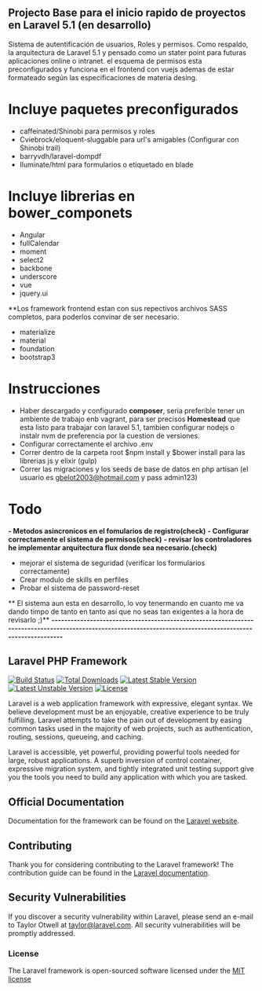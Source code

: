 ## Projecto Base para el inicio rapido de proyectos en Laravel 5.1 (en desarrollo)
Sistema de autentificación de usuarios, Roles y permisos.
Como respaldo, la arquitectura de Laravel 5.1 y pensado como un stater point para futuras aplicaciones online o intranet. el esquema de permisos esta preconfigurados y funciona en el frontend con vuejs ademas de estar formateado según las especificaciones de 
materia desing.

# Incluye paquetes preconfigurados
- caffeinated/Shinobi para permisos y roles
- Cviebrock/eloquent-sluggable para url's amigables (Configurar con Shinobi trail)
- barryvdh/laravel-dompdf
- Iluminate/html para formularios o etiquetado en blade 

# Incluye librerias en bower_componets
- Angular
- fullCalendar
- moment
- select2
- backbone
- underscore
- vue
- jquery.ui

 **Los framework frontend estan con sus repectivos archivos SASS completos, para poderlos convinar de ser necesario.
- materialize
- material
- foundation
- bootstrap3

# Instrucciones
- Haber descargado y configurado **composer**, seria preferible tener un ambiente de trabajo enb vagrant, para ser precisos **Homestead** que esta listo para trabajar con laravel 5.1, tambien configurar nodejs o instalr nvm de preferencia por la cuestion de versiones.
- Configurar correctamente el archivo .env
- Correr dentro de la carpeta root $npm install y $bower install para las librerias js y elixir (gulp)
- Correr las migraciones y los seeds de base de datos en php artisan (el usuario es gbelot2003@hotmail.com y pass admin123)

# Todo
**- Metodos asincronicos en el fomularios de registro(check)**
**- Configurar correctamente el sistema de permisos(check)**
**- revisar los controladores he implementar arquitectura flux donde sea necesario.(check)**
- mejorar el sistema de seguridad (verificar los formularios correctamente)
- Crear modulo de skills en perfiles
- Probar el sistema de password-reset


** El sistema aun esta en desarrollo, lo voy tenermando en cuanto me va dando timpo de tanto en tanto así que no seas tan exigentes a la hora de revisarlo ;)**
**------------------------------------------------------------------------------------------------------------------------------------------------------------**
## Laravel PHP Framework

[![Build Status](https://travis-ci.org/laravel/framework.svg)](https://travis-ci.org/laravel/framework)
[![Total Downloads](https://poser.pugx.org/laravel/framework/d/total.svg)](https://packagist.org/packages/laravel/framework)
[![Latest Stable Version](https://poser.pugx.org/laravel/framework/v/stable.svg)](https://packagist.org/packages/laravel/framework)
[![Latest Unstable Version](https://poser.pugx.org/laravel/framework/v/unstable.svg)](https://packagist.org/packages/laravel/framework)
[![License](https://poser.pugx.org/laravel/framework/license.svg)](https://packagist.org/packages/laravel/framework)

Laravel is a web application framework with expressive, elegant syntax. We believe development must be an enjoyable, creative experience to be truly fulfilling. Laravel attempts to take the pain out of development by easing common tasks used in the majority of web projects, such as authentication, routing, sessions, queueing, and caching.

Laravel is accessible, yet powerful, providing powerful tools needed for large, robust applications. A superb inversion of control container, expressive migration system, and tightly integrated unit testing support give you the tools you need to build any application with which you are tasked.

## Official Documentation

Documentation for the framework can be found on the [Laravel website](http://laravel.com/docs).

## Contributing

Thank you for considering contributing to the Laravel framework! The contribution guide can be found in the [Laravel documentation](http://laravel.com/docs/contributions).

## Security Vulnerabilities

If you discover a security vulnerability within Laravel, please send an e-mail to Taylor Otwell at taylor@laravel.com. All security vulnerabilities will be promptly addressed.

### License

The Laravel framework is open-sourced software licensed under the [MIT license](http://opensource.org/licenses/MIT)
